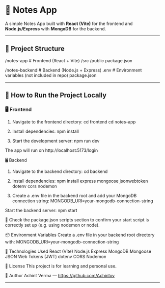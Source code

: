 # 📒 Notes App

A simple Notes App built with **React (Vite)** for the frontend and **Node.js/Express** with **MongoDB** for the backend.

---

## 📂 Project Structure

/notes-app # Frontend (React + Vite)
/src
/public
package.json

/notes-backend # Backend (Node.js + Express)
.env # Environment variables (not included in repo)
package.json

---

## 🚀 How to Run the Project Locally

### 🖥️ Frontend

1. Navigate to the frontend directory:
   cd frontend
   cd notes-app

2. Install dependencies:
    npm install

3. Start the development server:
    npm run dev

The app will run on http://localhost:5173/login

🖥️ Backend
1. Navigate to the backend directory:
    cd backend

2. Install dependencies:
    npm install express mongoose jsonwebtoken dotenv cors nodemon

3. Create a .env file in the backend root and add your MongoDB connection string:
    MONGODB_URI=your-mongodb-connection-string

Start the backend server:
npm start

📌 Check the package.json scripts section to confirm your start script is correctly set up (e.g. using nodemon or node).

📦 Environment Variables
Create a .env file in your backend root directory with:
MONGODB_URI=your-mongodb-connection-string

📌 Technologies Used
React (Vite)
Node.js
Express
MongoDB
Mongoose
JSON Web Tokens (JWT)
dotenv
CORS
Nodemon

📄 License
This project is for learning and personal use.

🙌 Author
Achint Verma — https://github.com/Achintxv

---